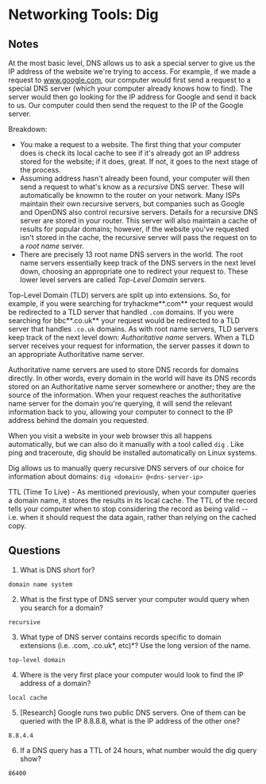 # Networking Tools: Dig

## Notes
At the most basic level, DNS allows us to ask a special server to give us the IP address of the website we're trying to access. For example, if we made a request to www.google.com, our computer would first send a request to a special DNS server (which your computer already knows how to find). The server would then go looking for the IP address for Google and send it back to us. Our computer could then send the request to the IP of the Google server.

Breakdown:
* You make a request to a website. The first thing that your computer does is check its local cache to see if it's already got an IP address stored for the website; if it does, great. If not, it goes to the next stage of the process.
* Assuming address hasn't already been found, your computer will then send a request to what's know as a _recursive_ DNS server. These will automatically be knowmn to the router on your network. Many ISPs maintain their own recursive servers, but companies such as Google and OpenDNS also control recursive servers. Details for a recursive DNS server are stored in your router. This server will also maintain a cache of results for popular domains; however, if the website you've requested isn't stored in the cache, the recursive server will pass the request on to a _root name_ server.
* There are precisely 13 root name DNS servers in the world. The root name servers essentially keep track of the DNS servers in the next level down, choosing an appropriate one to redirect your request to. These lower level servers are called _Top-Level Domain_ servers.

Top-Level Domain (TLD) servers are split up into extensions. So, for example, if you were searching for tryhackme**.com** your request would be redirected to a TLD server that handled `.com` domains. If you were searching for bbc**.co.uk** your request would be redirected to a TLD server that handles `.co.uk` domains. As with root name servers, TLD servers keep track of the next level down: _Authoritative name_ servers. When a TLD server receives your request for information, the server passes it down to an appropriate Authoritative name server.

Authoritative name servers are used to store DNS records for domains directly. In other words, every domain in the world will have its DNS records stored on an Authoritative name server somewhere or another; they are the source of the information. When your request reaches the authoritative name server for the domain you're querying, it will send the relevant information back to you, allowing your computer to connect to the IP address behind the domain you requested.

When you visit a website in your web browser this all happens automatically, but we can also do it manually with a tool called `dig` . Like ping and traceroute, dig should be installed automatically on Linux systems.

Dig allows us to manually query recursive DNS servers of our choice for information about domains:
`dig <domain> @<dns-server-ip>`

TTL (Time To Live) - As mentioned previously, when your computer queries a domain name, it stores the results in its local cache. The TTL of the record tells your computer when to stop considering the record as being valid -- i.e. when it should request the data again, rather than relying on the cached copy.

## Questions
1. What is DNS short for?
```
domain name system
```

2. What is the first type of DNS server your computer would query when you search for a domain?
```
recursive
```

3. What type of DNS server contains records specific to domain extensions (i.e. .com, .co.uk*, etc)*? Use the long version of the name.
```
top-level domain
```

4. Where is the very first place your computer would look to find the IP address of a domain?
```
local cache
```

5. [Research] Google runs two public DNS servers. One of them can be queried with the IP 8.8.8.8, what is the IP address of the other one?
```
8.8.4.4
```

6. If a DNS query has a TTL of 24 hours, what number would the dig query show?
```
86400
```